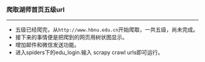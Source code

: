 ### 爬取湖师首页五级url
---
* 五级已经爬完，从```http://www.hbnu.edu.cn```开始爬取，一共五级，尚未完成。
* 接下来的事情便是把爬到的网页用树状图显示。
* 增加邮件和微信发送功能。
* 进入spiders下的edu_login.输入 scrapy crawl urls即可运行。
